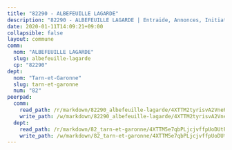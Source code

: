 ```yaml
---
title: "82290 - ALBEFEUILLE LAGARDE"
description: "82290 - ALBEFEUILLE LAGARDE | Entraide, Annonces, Initiatives"
date: 2020-01-11T14:09:21+09:00
collapsible: false
layout: commune
comm:
  nom: "ALBEFEUILLE LAGARDE"
  slug: albefeuille-lagarde
  cp: "82290"
dept:
  nom: "Tarn-et-Garonne"
  slug: tarn-et-garonne
  num: "82"
peerpad:
  comm:
    read_path: /r/markdown/82290_albefeuille-lagarde/4XTTM2tyrisvA2VneRZSJZb6P9RFa5e9oETnJQff1ENSzjK8s
    write_path: /w/markdown/82290_albefeuille-lagarde/4XTTM2tyrisvA2VneRZSJZb6P9RFa5e9oETnJQff1ENSzjK8s-K3TgTvrZJ8EwW6m48KdFJ4K58sr5ro94Hxw4jFrbS1xMfBuGHi2VPqviBb4V3tmtQBBhhFeo1q7hYBFcGTosqSiHKVFnW4VD8YL3maFt47Epd3swx6ni4wshq2kfzjg6gsqT8woM
  dept:
    read_path: /r/markdown/82_tarn-et-garonne/4XTTM5e7qbPLjcjvffpUoDUtP2wG2E3FWcYHf6gUUcCoWgJmP
    write_path: /w/markdown/82_tarn-et-garonne/4XTTM5e7qbPLjcjvffpUoDUtP2wG2E3FWcYHf6gUUcCoWgJmP-K3TgTpFmMG6qjUFuzWriJrrX4DEDnwQKfHryDgnkoVHySTXtiuM5sAeFAECbvY2TgZUmT1yQzfs1SJt9H1YpW17WQrD6489mtTPCmiSZwM7a8W9tpSgRvaAKPT6DoEi3ParueYPT
---
```


